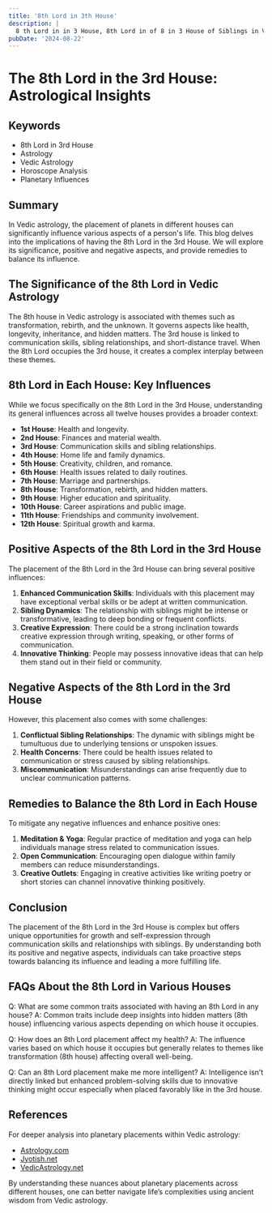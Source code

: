 ```yaml
---
title: '8th Lord in 3th House'
description: |
  8 th Lord in in 3 House, 8th Lord in of 8 in 3 House of Siblings in Vedic astrology
pubDate: '2024-08-22'
---
```


# The 8th Lord in the 3rd House: Astrological Insights

## Keywords
- 8th Lord in 3rd House
- Astrology
- Vedic Astrology
- Horoscope Analysis
- Planetary Influences

## Summary
In Vedic astrology, the placement of planets in different houses can significantly influence various aspects of a person's life. This blog delves into the implications of having the 8th Lord in the 3rd House. We will explore its significance, positive and negative aspects, and provide remedies to balance its influence.

## The Significance of the 8th Lord in Vedic Astrology
The 8th house in Vedic astrology is associated with themes such as transformation, rebirth, and the unknown. It governs aspects like health, longevity, inheritance, and hidden matters. The 3rd house is linked to communication skills, sibling relationships, and short-distance travel. When the 8th Lord occupies the 3rd house, it creates a complex interplay between these themes.

## 8th Lord in Each House: Key Influences
While we focus specifically on the 8th Lord in the 3rd House, understanding its general influences across all twelve houses provides a broader context:
- **1st House**: Health and longevity.
- **2nd House**: Finances and material wealth.
- **3rd House**: Communication skills and sibling relationships.
- **4th House**: Home life and family dynamics.
- **5th House**: Creativity, children, and romance.
- **6th House**: Health issues related to daily routines.
- **7th House**: Marriage and partnerships.
- **8th House**: Transformation, rebirth, and hidden matters.
- **9th House**: Higher education and spirituality.
- **10th House**: Career aspirations and public image.
- **11th House**: Friendships and community involvement.
- **12th House**: Spiritual growth and karma.

## Positive Aspects of the 8th Lord in the 3rd House
The placement of the 8th Lord in the 3rd House can bring several positive influences:
1. **Enhanced Communication Skills**: Individuals with this placement may have exceptional verbal skills or be adept at written communication.
2. **Sibling Dynamics**: The relationship with siblings might be intense or transformative, leading to deep bonding or frequent conflicts.
3. **Creative Expression**: There could be a strong inclination towards creative expression through writing, speaking, or other forms of communication.
4. **Innovative Thinking**: People may possess innovative ideas that can help them stand out in their field or community.

## Negative Aspects of the 8th Lord in the 3rd House
However, this placement also comes with some challenges:
1. **Conflictual Sibling Relationships**: The dynamic with siblings might be tumultuous due to underlying tensions or unspoken issues.
2. **Health Concerns**: There could be health issues related to communication or stress caused by sibling relationships.
3. **Miscommunication**: Misunderstandings can arise frequently due to unclear communication patterns.

## Remedies to Balance the 8th Lord in Each House
To mitigate any negative influences and enhance positive ones:
1. **Meditation & Yoga**: Regular practice of meditation and yoga can help individuals manage stress related to communication issues.
2. **Open Communication**: Encouraging open dialogue within family members can reduce misunderstandings.
3. **Creative Outlets**: Engaging in creative activities like writing poetry or short stories can channel innovative thinking positively.

## Conclusion
The placement of the 8th Lord in the 3rd House is complex but offers unique opportunities for growth and self-expression through communication skills and relationships with siblings. By understanding both its positive and negative aspects, individuals can take proactive steps towards balancing its influence and leading a more fulfilling life.

## FAQs About the 8th Lord in Various Houses
Q: What are some common traits associated with having an 8th Lord in any house?
A: Common traits include deep insights into hidden matters (8th house) influencing various aspects depending on which house it occupies.

Q: How does an 8th Lord placement affect my health?
A: The influence varies based on which house it occupies but generally relates to themes like transformation (8th house) affecting overall well-being.

Q: Can an 8th Lord placement make me more intelligent?
A: Intelligence isn’t directly linked but enhanced problem-solving skills due to innovative thinking might occur especially when placed favorably like in the 3rd house.


## References
For deeper analysis into planetary placements within Vedic astrology:
- [Astrology.com](https://www.astrology.com/planets/eighth-house-significance)
- [Jyotish.net](https://www.jyotish.net/astrology/houses/eighth-house/)
- [VedicAstrology.net](https://vedicastrology.net/planets/eighth-planet-in-vedic-astrology)

By understanding these nuances about planetary placements across different houses, one can better navigate life’s complexities using ancient wisdom from Vedic astrology.